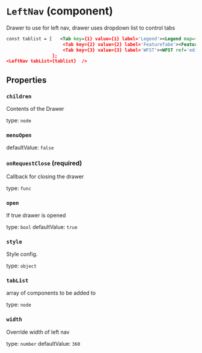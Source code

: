 `LeftNav` (component)
=====================

Drawer to use for left nav, drawer uses dropdown list to control tabs

```xml
const tablist = [   <Tab key={1} value={1} label='Legend'><Legend map={map} /></Tab>,
                     <Tab key={2} value={2} label='FeatureTabe'><FeatureTable ref='table' map={map} /></Tab>,
                     <Tab key={3} value={3} label='WFST'><WFST ref='edit' toggleGroup='navigation' showEditForm={true} map={map} />]</Tab>
                 ];
<LeftNav tabList={tablist}  />
```

Properties
----------

### `children`

Contents of the Drawer

type: `node`


### `menuOpen`

defaultValue: `false`


### `onRequestClose` (required)

Callback for closing the drawer

type: `func`


### `open`

If true drawer is opened

type: `bool`
defaultValue: `true`


### `style`

Style config.

type: `object`


### `tabList`

array of <tab> components to be added to <Tabs>

type: `node`


### `width`

Override width of left nav

type: `number`
defaultValue: `360`

